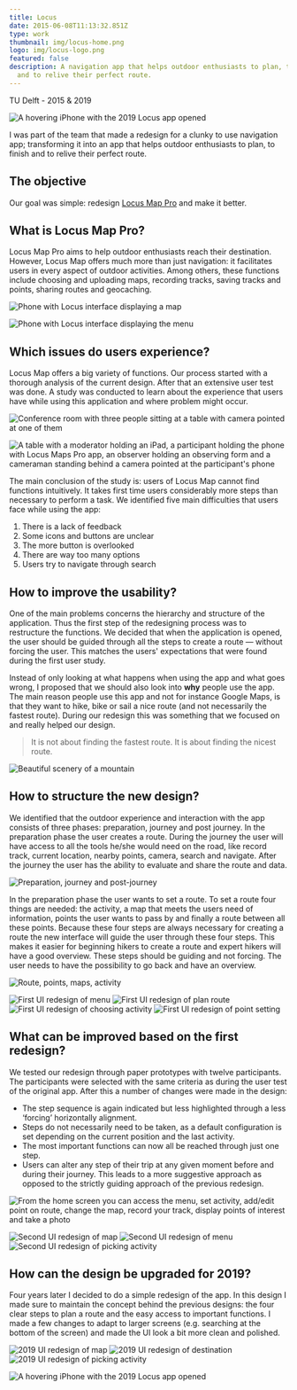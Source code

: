 ```yaml
---
title: Locus
date: 2015-06-08T11:13:32.851Z
type: work
thumbnail: img/locus-home.png
logo: img/locus-logo.png
featured: false
description: A navigation app that helps outdoor enthusiasts to plan, to finish
  and to relive their perfect route.
---
```

<Title>Locus</Title>
<SubTitle>TU Delft - 2015 & 2019</SubTitle>

<HeroImage>

![A hovering iPhone with the 2019 Locus app opened](img/locus-2019-hover.png)

</HeroImage>

<IntroText>
I was part of the team that made a redesign for a clunky to use navigation app; transforming it into an app that helps outdoor enthusiasts to plan, to finish and to relive their perfect route.
</IntroText>

<RegularBlock>

## The objective

Our goal was simple: redesign [Locus Map Pro](https://www.locusmap.eu) and make it better. 

## What is Locus Map Pro?

Locus Map Pro aims to help outdoor enthusiasts reach their destination. However, Locus Map offers much more than just navigation: it facilitates users in every aspect of outdoor activities. Among others, these functions include choosing and uploading maps, recording tracks, saving tracks and points, sharing routes and geocaching.

<Gallery>

![Phone with Locus interface displaying a map](img/screens-01.png)

![Phone with Locus interface displaying the menu](img/screens-02.png)

</Gallery>

## Which issues do users experience?

Locus Map offers a big variety of functions. Our process started with a thorough analysis of the current design. After that an extensive user test was done. A study was conducted to learn about the experience that users have while using this application and where problem might occur.

![Conference room with three people sitting at a table with camera pointed at one of them](img/researchbusy.jpg "A participant during the user test.")

![A table with a moderator holding an iPad, a participant holding the phone with Locus Maps Pro app, an observer holding an observing form and a cameraman standing behind a camera pointed at the participant's phone](img/researchsetup.png "The research set-up.")

The main conclusion of the study is: users of Locus Map cannot find functions intuitively. It takes first time users considerably more steps than necessary to perform a task. We identified five main difficulties that users face while using the app:

1. There is a lack of feedback
2. Some icons and buttons are unclear
3. The more button is overlooked
4. There are way too many options
5. Users try to navigate through search

## How to improve the usability?

One of the main problems concerns the hierarchy and structure of the application. Thus the first step of the redesigning process was to restructure the functions. We decided that when the application is opened, the user should be guided through all the steps to create a route — without forcing the user. This matches the users' expectations that were found during the first user study.

Instead of only looking at what happens when using the app and what goes wrong, I proposed that we should also look into **why** people use the app. The main reason people use this app and not for instance Google Maps, is that they want to hike, bike or sail a nice route (and not necessarily the fastest route). During our redesign this was something that we focused on and really helped our design.

> It is not about finding the fastest route. It is about finding the nicest route.

![Beautiful scenery of a mountain](img/epiphany.jpg)


## How to structure the new design?

We identified that the outdoor experience and interaction with the app consists of three phases: preparation, journey and post journey. In the preparation phase the user creates a route. During the journey the user will have access to all the tools he/she would need on the road, like record track, current location, nearby points, camera, search and navigate. After the journey the user has the ability to evaluate and share the route and data.

![Preparation, journey and post-journey](img/3stages.png "The three stages")

In the preparation phase the user wants to set a route. To set a route four things are needed: the activity, a map that meets the users need of information, points the user wants to pass by and finally a route between all these points. Because these four steps are always necessary for creating a route the new interface will guide the user through these four steps. This makes it easier for beginning hikers to create a route and expert hikers will have a good overview. These steps should be guiding and not forcing. The user needs to have the possibility to go back and have an overview.

![Route, points, maps, activity](img/4layers.png "The four layers of preparation")

</RegularBlock>
<Gallery>

![First UI redesign of menu](img/a1screen.png)
![First UI redesign of plan route](img/a2screen.png)
![First UI redesign of choosing activity](img/a3screen.png)
![First UI redesign of point setting](img/a4screen.png)

</Gallery>
<RegularBlock>

## What can be improved based on the first redesign?

We tested our redesign through paper prototypes with twelve participants. The participants were selected with the same criteria as during the user test of the original app. After this a number of changes were made in the design:

* The step sequence is again indicated but less highlighted through a less ‘forcing’ horizontally alignment.
* Steps do not necessarily need to be taken, as a default configuration is set depending on the current position and the last activity.
* The most important functions can now all be reached through just one step.
* Users can alter any step of their trip at any given moment before and during their journey.
  This leads to a more suggestive approach as opposed to the strictly guiding approach of the previous redesign.

![From the home screen you can access the menu, set activity, add/edit point on route, change the map, record your track, display points of interest and take a photo](img/finaldesign.png)

</RegularBlock>
<Wide>
<Gallery>

![Second UI redesign of map](img/screens-05.png)
![Second UI redesign of menu](img/screens-06.png)
![Second UI redesign of picking activity](img/screens-07.png)
</Gallery>
</Wide>
<RegularBlock>

## How can the design be upgraded for 2019?

Four years later I decided to do a simple redesign of the app. In this design I made sure to maintain the concept behind the previous designs: the four clear steps to plan a route and the easy access to important functions. I made a few changes to adapt to larger screens (e.g. searching at the bottom of the screen) and made the UI look a bit more clean and polished.

</RegularBlock>
<Wide>
<Gallery>

![2019 UI redesign of map](img/locus-2019-1.png)
![2019 UI redesign of destination](img/locus-2019-2.png)
![2019 UI redesign of picking activity](img/locus-2019-3.png)
</Gallery>
</Wide>
<RegularBlock>

![A hovering iPhone with the 2019 Locus app opened](img/locus-2019-hover.png)

</RegularBlock>
